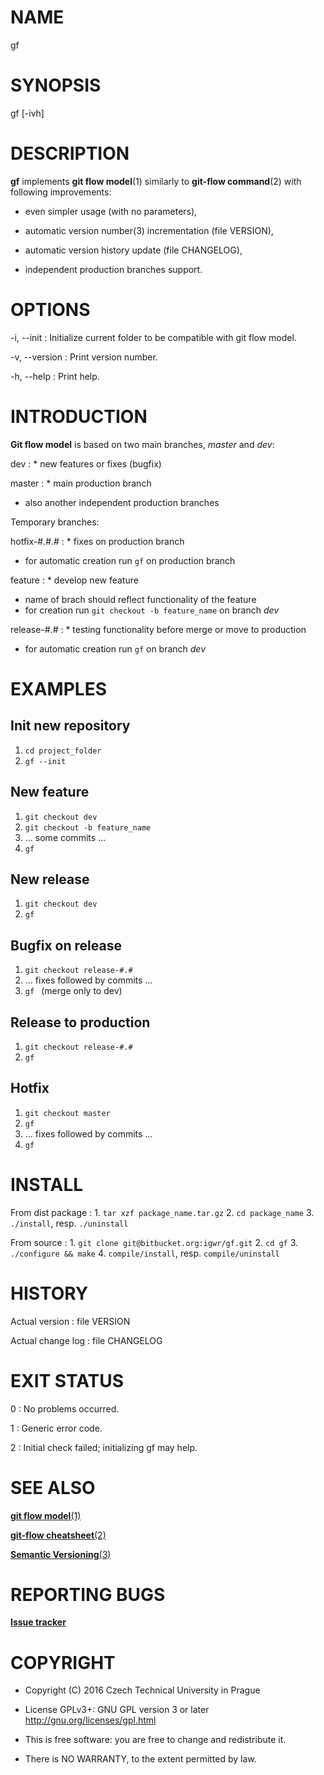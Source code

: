 # NAME

gf

# SYNOPSIS

gf [-ivh]

# DESCRIPTION

**gf** implements **git flow model**(1) similarly to **git-flow command**(2) with following improvements:

* even simpler usage (with no parameters),

* automatic version number(3) incrementation (file VERSION),

* automatic version history update (file CHANGELOG),

* independent production branches support.

# OPTIONS

-i, --init
: Initialize current folder to be compatible with git flow model.

-v, --version
: Print version number.

-h, --help
: Print help.

# INTRODUCTION

**Git flow model** is based on two main branches, _master_ and _dev_:

dev
: * new features or fixes (bugfix)

master
: * main production branch
* also another independent production branches

Temporary branches:

hotfix-#.#.#
: * fixes on production branch
* for automatic creation run ``gf`` on production branch

feature
: * develop new feature
* name of brach should reflect functionality of the feature
* for creation run ``git checkout -b feature_name`` on branch _dev_

release-#.#
: * testing functionality before merge or move to production
* for automatic creation run ``gf``  on branch _dev_

# EXAMPLES

## Init new repository

1. ``cd project_folder``
2. ``gf --init``

## New feature

1. ``git checkout dev``
2. ``git checkout -b feature_name``
3. … some commits …
4. ``gf``

## New release

1. ``git checkout dev``
2. ``gf``

## Bugfix on release

1. ``git checkout release-#.#``
2. … fixes followed by commits …
3. ``gf `` (merge only to dev)

## Release to production

1. ``git checkout release-#.#``
2. ``gf``

## Hotfix

1. ``git checkout master``
2. ``gf``
3. … fixes followed by commits …
4. ``gf``

# INSTALL

From dist package
: 1. ``tar xzf package_name.tar.gz``
2. ``cd package_name``
3. ``./install``, resp. ``./uninstall``

From source
: 1. ``git clone git@bitbucket.org:igwr/gf.git``
2. ``cd gf``
3. ``./configure && make``
4. ``compile/install``, resp. ``compile/uninstall``

# HISTORY

Actual version
: file VERSION

Actual change log
: file CHANGELOG

# EXIT STATUS

0
: No problems occurred.

1
: Generic error code.

2
: Initial check failed; initializing gf may help.

# SEE ALSO

[**git flow model**(1)](http://nvie.com/posts/a-successful-git-branching-model/)

[**git-flow cheatsheet**(2)](http://danielkummer.github.io/git-flow-cheatsheet/)

[**Semantic Versioning**(3)](http://semver.org/)

# REPORTING BUGS

[**Issue tracker**](https://bitbucket.org/igwr/gf/issues)

# COPYRIGHT

* Copyright (C) 2016 Czech Technical University in Prague

* License GPLv3+: GNU GPL version 3 or later <http://gnu.org/licenses/gpl.html>

* This is free software: you are free to change and redistribute it.

* There is NO WARRANTY, to the extent permitted by law.